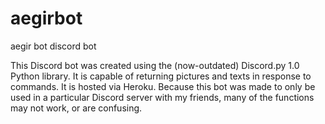 # aegirbot
aegir bot discord bot

This Discord bot was created using the (now-outdated) Discord.py 1.0 Python library. It is capable of returning pictures and texts in response to commands. 
It is hosted via Heroku.
Because this bot was made to only be used in a particular Discord server with my friends, many of the functions may not work, or are confusing.

